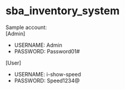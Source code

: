 # sba_inventory_system

Sample account: \
[Admin] 
- USERNAME: Admin
- PASSWORD: Password01#

[User]
- USERNAME: i-show-speed
- PASSWORD: Speed1234@
